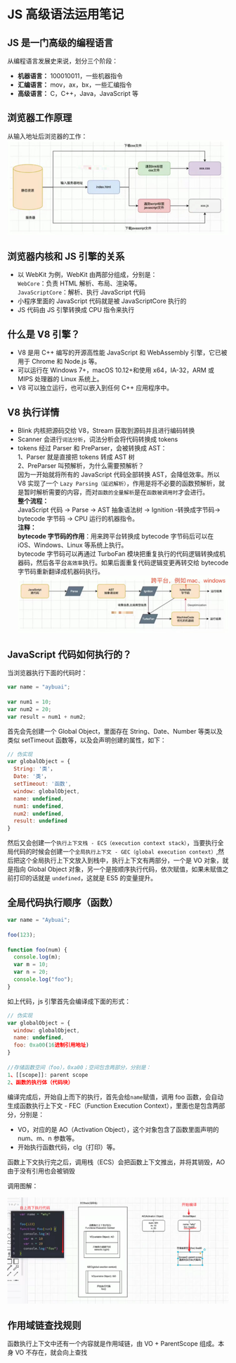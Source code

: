 # JS 高级语法运用笔记

## JS 是一门高级的编程语言

从编程语言发展史来说，划分三个阶段：<br>

- **机器语言：** 100010011，一些机器指令
- **汇编语言：** mov，ax，bx，一些汇编指令
- **高级语言：** C，C++，Java，JavaScript 等

## 浏览器工作原理

从输入地址后浏览器的工作：
![浏览器工作原理](../assets/浏览器工作原理.jpg)

## 浏览器内核和 JS 引擎的关系

- 以 WebKit 为例，WebKit 由两部分组成，分别是：<br>
  `WebCore`：负责 HTML 解析、布局、渲染等。<br>
  `JavaScriptCore`：解析、执行 JavaScript 代码<br>
- 小程序里面的 JavaScript 代码就是被 JavaScriptCore 执行的
- JS 代码由 JS 引擎转换成 CPU 指令来执行

## 什么是 V8 引擎？

- V8 是用 C++ 编写的开源高性能 JavaScript 和 WebAssembly 引擎，它已被用于 Chrome 和 Node.js 等。
- 可以运行在 Windows 7+，macOS 10.12+和使用 x64，IA-32，ARM 或 MIPS 处理器的 Linux 系统上。
- V8 可以独立运行，也可以嵌入到任何 C++ 应用程序中。

## V8 执行详情

- Blink 内核把源码交给 V8，Stream 获取到源码并且进行编码转换
- Scanner 会进行`词法分析`，词法分析会将代码转换成 tokens
- tokens 经过 Parser 和 PreParser，会被转换成 AST：<br>
  1、Parser 就是直接把 tokens 转成 AST 树<br>
  2、PreParser 叫预解析，为什么需要预解析？<br>
  因为一开始就将所有的 JavaScript 代码全部转换 AST，会降低效率。所以 V8 实现了一个 `Lazy Parsing（延迟解析）`，作用是将不必要的函数预解析，就是暂时解析需要的内容，而对`函数的全量解析`是在`函数被调用时`才会进行。<br>
  **整个流程：**<br>
  JavaScript 代码 -> Parse -> AST 抽象语法树 -> Ignition -转换成字节码-> bytecode 字节码 -> CPU 运行的机器指令。<br>
  **注释：**<br>
  **bytecode 字节码的作用**：用来跨平台转换成 bytecode 字节码后可以在 iOS、Windows、Linux 等系统上执行。<br>
  bytecode 字节码可以再通过 TurboFan 模块把重复执行的代码逻辑转换成机器码，然后各平台`高效率`执行。如果后面重复代码逻辑变更再转交给 bytecode 字节码重新翻译成机器码执行。<br>
  ![V8引擎](../assets/V8引擎.jpg)

## JavaScript 代码如何执行的？

当浏览器执行下面的代码时：<br>

```javascript
var name = "aybuai";

var num1 = 10;
var num2 = 20;
var result = num1 + num2;
```

首先会先创建一个 Global Object，里面存在 String、Date、Number 等类以及类似 setTimeout 函数等，以及会声明创建的属性，如下：<br>

```javascript
// 伪实现
var globalObject = {
  String: '类'，
  Date: '类'，
  setTimeout: '函数',
  window: globalObject,
  name: undefined,
  num1: undefined,
  num2: undefined,
  result: undefined
}
```

然后又会创建一个`执行上下文栈 - ECS（execution context stack）`，当要执行全局代码的时候会创建一个`全局执行上下文 - GEC（global execution context）`,然后把这个全局执行上下文放入到栈中，执行上下文有两部分，一个是 VO 对象，就是指向 Global Object 对象，另一个是按顺序执行代码，依次赋值，如果未赋值之前打印的话就是 `undefined`，这就是 ES5 的变量提升。<br>

## 全局代码执行顺序（函数）

```javascript
var name = "Aybuai";

foo(123);

function foo(num) {
  console.log(m);
  var m = 10;
  var n = 20;
  console.log("foo");
}
```

如上代码，js 引擎首先会编译成下面的形式：<br>

```javascript
// 伪实现
var globalObject = {
  window: globalObject,
  name: undefined,
  foo: 0xa00(16进制引用地址)
}

//存储函数空间（foo），0xa00；空间包含两部分，分别是：
1、[[scope]]: parent scope
2、函数的执行体（代码块）
```

编译完成后，开始自上而下的执行，首先会给`name`赋值，调用 foo 函数，会自动生成函数执行上下文 - FEC（Function Execution Context），里面也是包含两部分，分别是：<br>

- VO，对应的是 AO（Activation Object），这个对象包含了函数里面声明的 num、m、n 参数等。
- 开始执行函数代码，clg（打印）等。

函数上下文执行完之后，调用栈（ECS）会把函数上下文推出，并将其销毁，AO 由于没有引用也会被销毁<br>

调用图解：<br>  
![函数执行顺序](../assets/函数执行顺序.png)

## 作用域链查找规则

函数执行上下文中还有一个内容就是作用域链，由 VO + ParentScope 组成。本身 VO 不存在，就会向上查找

